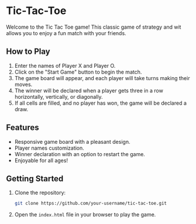 # Tic-Tac-Toe


Welcome to the Tic Tac Toe game! This classic game of strategy and wit allows you to enjoy a fun match with your friends.

## How to Play

1. Enter the names of Player X and Player O.
2. Click on the "Start Game" button to begin the match.
3. The game board will appear, and each player will take turns making their moves.
4. The winner will be declared when a player gets three in a row horizontally, vertically, or diagonally.
5. If all cells are filled, and no player has won, the game will be declared a draw.

## Features

- Responsive game board with a pleasant design.
- Player names customization.
- Winner declaration with an option to restart the game.
- Enjoyable for all ages!

## Getting Started

1. Clone the repository:

    ```bash
    git clone https://github.com/your-username/tic-tac-toe.git
    ```

2. Open the `index.html` file in your browser to play the game.
